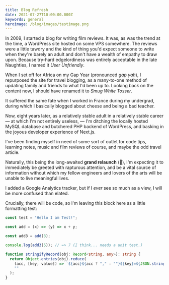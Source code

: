 ```yaml
---
title: Blog Refresh
date: 2021-07-27T10:00:00.000Z
keywords: general
heroimage: /blog/images/testimage.png
---
```


In 2009, I started a blog for writing film reviews. It was, as was the trend at the time, a WordPress site hosted on some VPS somewhere. The reviews were a little tawdry and the kind of thing you'd expect someone to write when they're barely an adult and don't have a wealth of empathy to draw upon. Because try-hard edgelordiness was entirely acceptable in the late Naughties, I named it _User Unfriendly_.

When I set off for Africa on my Gap Year (pronounced _gap yah_), I repurposed the site for travel blogging, as a many-to-one method of updating family and friends to what I'd been up to. Looking back on the content now, I should have renamed it to _Smug White Tosser_.

It suffered the same fate when I worked in France during my undergrad, during which I basically blogged about cheese and being a bad teacher.

Now, eight years later, as a relatively stable adult in a relatively stable career — at which I'm not entirely useless, — I'm ditching the locally hosted MySQL database and butchered PHP backend of WordPress, and basking in the joyous developer experience of Next.js.

I've been finding myself in need of some sort of outlet for code tips, learning notes, music and film reviews of course, and maybe the odd travel article.

Naturally, this being the long-awaited **grand relaunch** (🎉), I'm expecting it to immediately be greeted with rapturous attention, and be a vital source of information without which my fellow engineers and lovers of the arts will be unable to live meaningful lives.

I added a Google Analytics tracker, but if I _ever_ see so much as a view, I will be more confused than elated.

Crucially, there will be code, so I'm leaving this block here as a little formatting test:

```ts
const test = "Hello I am Test!";

const add = (x) => (y) => x + y;

const add3 = add(3);

console.log(add3(5)); // => 7 (I think... needs a unit test.)

function stringifyRecord(obj: Record<string, any>): string {
  return Object.entries(obj).reduce(
    (acc, [key, value]) => `${acc}${acc ? "," : ""}${key}=${JSON.stringify(value)}`,
    ""
  );
}
```
